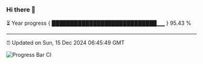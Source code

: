 ### Hi there 👋

⏳ Year progress { ████████████████████████████▁▁ } 95.43 %

---

⏰ Updated on Sun, 15 Dec 2024 06:45:49 GMT

![Progress Bar CI](https://github.com/IshwaranRudhara/GIT-ACTION/workflows/Progress%20Bar%20CI/badge.svg)
